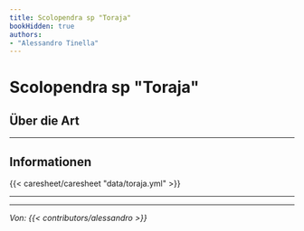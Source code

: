 ```yaml
---
title: Scolopendra sp "Toraja"
bookHidden: true
authors:
- "Alessandro Tinella"
---
```


# Scolopendra sp "Toraja"

## Über die Art


---

## Informationen

{{< caresheet/caresheet "data/toraja.yml" >}}

--- 

---
_Von: {{< contributors/alessandro >}}_
